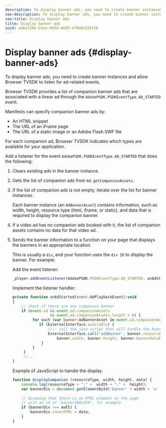 ```yaml
---
description: To display banner ads, you need to create banner instances and allow Browser TVSDK to listen for ad-related events.
seo-description: To display banner ads, you need to create banner instances and allow Browser TVSDK to listen for ad-related events.
seo-title: Display banner ads
title: Display banner ads
uuid: aabc126e-b3aa-42dd-ab50-a7db8e324c50
---
```


# Display banner ads {#display-banner-ads}

To display banner ads, you need to create banner instances and allow Browser TVSDK to listen for ad-related events.

Browser TVSDK provides a list of companion banner ads that are associated with a linear ad through the `AdobePSDK.PSDKEventType.AD_STARTED` event.

Manifests can specify companion banner ads by:

* An HTML snippet 
* The URL of an iFrame page 
* The URL of a static image or an Adobe Flash SWF file

For each companion ad, Browser TVSDK indicates which types are available for your application. 

Add a listener for the event `AdobePSDK.PSDKEventType.AD_STARTED` that does the following:
   1. Clears existing ads in the banner instance.
   1. Gets the list of companion ads from `Ad.getCompanionAssets`.
   1. If the list of companion ads is not empty, iterate over the list for banner instances.
   
      Each banner instance (an `AdBannerAsset`) contains information, such as width, height, resource type (html, iframe, or static), and data that is required to display the companion banner.   
   1. If a video ad has no companion ads booked with it, the list of companion assets contains no data for that video ad.
   1. Sends the banner information to a function on your page that displays the banners in an appropriate location.
   
      This is usually a `div`, and your function uses the `div ID` to display the banner. For example:

      Add the event listener:    
   
      ```js   
      _player.addEventListener(AdobePSDK.PSDKEventType.AD_STARTED, onAdStarted);
      ```

      Implement the listener handler:    
   
      ```js   
      private function onAdStarted(event:AdPlaybackEvent):void 
      { 
          // check if there are any companion banner 
          if (event.ad && event.ad.companionAssets  
                       && event.ad.companionAssets.length > 0) { 
               for each (var banner:AdBannerAsset in event.ad.companionAssets) { 
                  if (ExternalInterface.available) { 
                      //-- call the java script that will handle the banner display. 
                      ExternalInterface.call('addBanner', banner.resourceType,  
                          banner.width, banner.height, banner.bannerData); 
                   } 
               } 
           }  
           //...        
      }
      ```

      Example of JavaScript to handle the display:    
   
      ```js   
      function displayCompanion (resourceType, width, height, data) { 
          console.log(resourceType + "," +  width + "," +  height); 
          var bannerDiv = document.getElementById('banner' + width + 'x' + height);  
       
          // Assuming that there is an HTML element on the page  
          // with an id of "banner300x250", for example 
          if (bannerDiv !== null) { 
              bannerDiv.innerHTML = data; 
          } 
      }
      ```

